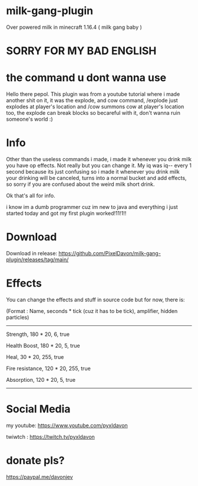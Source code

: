 # milk-gang-plugin
Over powered milk in minecraft 1.16.4 ( milk gang baby )


# SORRY FOR MY BAD ENGLISH

# the command u dont wanna use
Hello there pepol. This plugin was from a youtube tutorial where i made another shit on it, it was the explode, and cow command, /explode just explodes at player's location and /cow summons cow at player's location too, the explode can break blocks so becareful with it, don't wanna ruin someone's world :)

# Info
Other than the useless commands i made, i made it whenever you drink milk you have op effects. Not really but you can change it. My iq was iq-- every 1 second because its just confusing so i made it whenever you drink milk your drinking will be canceled, turns into a normal bucket and add effects, so sorry if you are confused about the weird milk short drink.

Ok that's all for info.

i know im a dumb programmer cuz im new to java and everything i just started today and got my first plugin worked!11!1!!

# Download

Download in release:  https://github.com/PixelDavon/milk-gang-plugin/releases/tag/main/

# Effects
You can change the effects and stuff in source code
but for now, there is:

(Format : Name, seconds * tick (cuz it has to be tick), amplifier, hidden particles)

-------------------------------
Strength, 180 * 20, 6, true

Health Boost, 180 * 20, 5, true

Heal, 30 * 20, 255, true

Fire resistance, 120 * 20, 255, true

Absorption, 120 * 20, 5, true

-------------------------------

# Social Media

my youtube: https://www.youtube.com/pyxldavon

twiwtch : https://twitch.tv/pyxldavon

# donate pls?

https://paypal.me/davonjev
